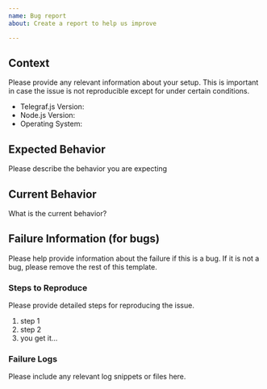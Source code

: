 ```yaml
---
name: Bug report
about: Create a report to help us improve

---
```


## Context

Please provide any relevant information about your setup. This is important in case the issue is not reproducible except for under certain conditions.

* Telegraf.js Version:
* Node.js Version:
* Operating System:

## Expected Behavior

Please describe the behavior you are expecting

## Current Behavior

What is the current behavior?

## Failure Information (for bugs)

Please help provide information about the failure if this is a bug. If it is not a bug, please remove the rest of this template.

### Steps to Reproduce

Please provide detailed steps for reproducing the issue.

1. step 1
2. step 2
3. you get it...

### Failure Logs

Please include any relevant log snippets or files here.
